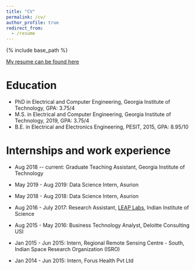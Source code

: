 ```yaml
---
title: "CV"
permalink: /cv/
author_profile: true
redirect_from:
  - /resume
---
```


{% include base_path %}

[My resume can be found here](http://harkash.github.io/files/harish_resume_2page.pdf)

Education
======
* PhD in Electrical and Computer Engineering, Georgia Institute of Technology, GPA: 3.75/4
* M.S. in Electrical and Computer Engineering, Georgia Institute of Technology, 2019, GPA: 3.75/4
* B.E. in Electrical and Electronics Engineering, PESIT, 2015, GPA: 8.95/10

Internships and work experience
======
* Aug 2018 -- current: Graduate Teaching Assistant,  Georgia Institute of Technology

* May 2019 - Aug 2019: Data Science Intern, Asurion

* May 2018 - Aug 2018: Data Science Intern, Asurion

* Aug 2016 - July 2017: Research Assistant, [LEAP Labs](http://leap.ee.iisc.ac.in/), Indian Institute of Science

* Aug 2015 - May 2016: Business Technology Analyst, Deloitte Consulting USI

* Jan 2015 - Jun 2015: Intern, Regional Remote Sensing Centre - South, Indian Space Research Organization (ISRO)

* Jan 2014 - Jun 2015: Intern, Forus Health Pvt Ltd

  
<!-- Publications
======
  <ul>{% for post in site.publications %}
    {% include archive-single-cv.html %}
  {% endfor %}</ul>
   -->
